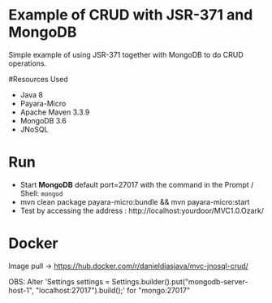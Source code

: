 # Example of CRUD with JSR-371 and MongoDB

Simple example of using JSR-371 together with MongoDB to do CRUD operations.

#Resources Used
- Java 8
- Payara-Micro
- Apache Maven 3.3.9
- MongoDB 3.6
- JNoSQL

# Run

- Start **MongoDB** default port=27017 with the command in the Prompt / Shell: `mongod` 
- mvn clean package payara-micro:bundle && mvn payara-micro:start
- Test by accessing the address : http://localhost:yourdoor/MVC1.0.Ozark/

# Docker

Image pull ->  https://hub.docker.com/r/danieldiasjava/mvc-jnosql-crud/

OBS: Alter 'Settings settings = Settings.builder().put("mongodb-server-host-1", "localhost:27017").build();' for "mongo:27017"
